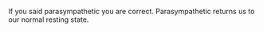 If you said parasympathetic you are correct. Parasympathetic returns us to our
normal resting state.
